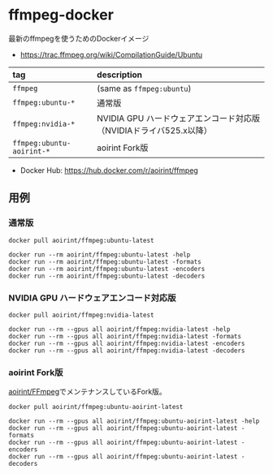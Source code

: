 # ffmpeg-docker
最新のffmpegを使うためのDockerイメージ

- <https://trac.ffmpeg.org/wiki/CompilationGuide/Ubuntu>

|tag|description|
|:--|:--|
|`ffmpeg`|(same as `ffmpeg:ubuntu`)|
|`ffmpeg:ubuntu-*`|通常版|
|`ffmpeg:nvidia-*`|NVIDIA GPU ハードウェアエンコード対応版（NVIDIAドライバ525.x以降）|
|`ffmpeg:ubuntu-aoirint-*`|aoirint Fork版|

- Docker Hub: <https://hub.docker.com/r/aoirint/ffmpeg>

## 用例

### 通常版

```shell
docker pull aoirint/ffmpeg:ubuntu-latest

docker run --rm aoirint/ffmpeg:ubuntu-latest -help
docker run --rm aoirint/ffmpeg:ubuntu-latest -formats
docker run --rm aoirint/ffmpeg:ubuntu-latest -encoders
docker run --rm aoirint/ffmpeg:ubuntu-latest -decoders
```

### NVIDIA GPU ハードウェアエンコード対応版

```shell
docker pull aoirint/ffmpeg:nvidia-latest

docker run --rm --gpus all aoirint/ffmpeg:nvidia-latest -help
docker run --rm --gpus all aoirint/ffmpeg:nvidia-latest -formats
docker run --rm --gpus all aoirint/ffmpeg:nvidia-latest -encoders
docker run --rm --gpus all aoirint/ffmpeg:nvidia-latest -decoders
```

### aoirint Fork版

[aoirint/FFmpeg](https://github.com/aoirint/FFmpeg)でメンテナンスしているFork版。

```shell
docker pull aoirint/ffmpeg:ubuntu-aoirint-latest

docker run --rm --gpus all aoirint/ffmpeg:ubuntu-aoirint-latest -help
docker run --rm --gpus all aoirint/ffmpeg:ubuntu-aoirint-latest -formats
docker run --rm --gpus all aoirint/ffmpeg:ubuntu-aoirint-latest -encoders
docker run --rm --gpus all aoirint/ffmpeg:ubuntu-aoirint-latest -decoders
```
